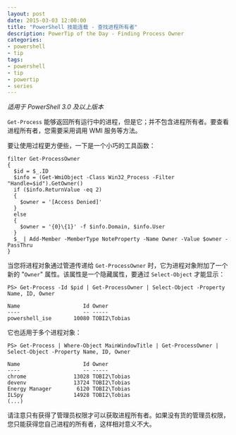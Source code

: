 ```yaml
---
layout: post
date: 2015-03-03 12:00:00
title: "PowerShell 技能连载 - 查找进程所有者"
description: PowerTip of the Day - Finding Process Owner
categories:
- powershell
- tip
tags:
- powershell
- tip
- powertip
- series
---
```

_适用于 PowerShell 3.0 及以上版本_

`Get-Process` 能够返回所有运行中的进程，但是它；并不包含进程所有者。要查看进程所有者，您需要采用调用 WMI 服务等方法。

要让使用过程更方便些，一下是一个小巧的工具函数：

    filter Get-ProcessOwner
    {
      $id = $_.ID
      $info = (Get-WmiObject -Class Win32_Process -Filter "Handle=$id").GetOwner()
      if ($info.ReturnValue -eq 2)
      {
        $owner = '[Access Denied]'
      }
      else
      {
        $owner = '{0}\{1}' -f $info.Domain, $info.User
      }
      $_ | Add-Member -MemberType NoteProperty -Name Owner -Value $owner -PassThru
    }

当您将进程对象通过管道传递给 `Get-ProcessOwner` 时，它为进程对象附加了一个新的 "`Owner`" 属性。该属性是一个隐藏属性，要通过 `Select-Object` 才能显示：

    PS> Get-Process -Id $pid | Get-ProcessOwner | Select-Object -Property Name, ID, Owner
    
    Name                    Id Owner                    
    ----                    -- -----                    
    powershell_ise       10080 TOBI2\Tobias 

它也适用于多个进程对象：

    PS> Get-Process | Where-Object MainWindowTitle | Get-ProcessOwner | Select-Object -Property Name, ID, Owner
    
    Name                    Id Owner                    
    ----                    -- -----                    
    chrome               13028 TOBI2\Tobias             
    devenv               13724 TOBI2\Tobias             
    Energy Manager        6120 TOBI2\Tobias             
    ILSpy                14928 TOBI2\Tobias             
    (...)

请注意只有获得了管理员权限才可以获取进程所有者。如果没有货的管理员权限，您只能获得您自己进程的所有者，这样相对意义不大。

<!--本文国际来源：[Finding Process Owner](http://community.idera.com/powershell/powertips/b/tips/posts/finding-process-owner)-->
